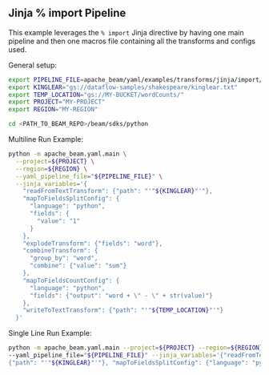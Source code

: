 <!--
    Licensed to the Apache Software Foundation (ASF) under one
    or more contributor license agreements.  See the NOTICE file
    distributed with this work for additional information
    regarding copyright ownership.  The ASF licenses this file
    to you under the Apache License, Version 2.0 (the
    "License"); you may not use this file except in compliance
    with the License.  You may obtain a copy of the License at

      http://www.apache.org/licenses/LICENSE-2.0

    Unless required by applicable law or agreed to in writing,
    software distributed under the License is distributed on an
    "AS IS" BASIS, WITHOUT WARRANTIES OR CONDITIONS OF ANY
    KIND, either express or implied.  See the License for the
    specific language governing permissions and limitations
    under the License.
-->

## Jinja % import Pipeline

This example leverages the `% import` Jinja directive by having one main
pipeline and then one macros file containing all the transforms and configs
used.

General setup:
```sh
export PIPELINE_FILE=apache_beam/yaml/examples/transforms/jinja/import/wordCountImport.yaml
export KINGLEAR="gs://dataflow-samples/shakespeare/kinglear.txt"
export TEMP_LOCATION="gs://MY-BUCKET/wordCounts/"
export PROJECT="MY-PROJECT"
export REGION="MY-REGION"

cd <PATH_TO_BEAM_REPO>/beam/sdks/python
```

Multiline Run Example:
```sh
python -m apache_beam.yaml.main \
  --project=${PROJECT} \
  --region=${REGION} \
  --yaml_pipeline_file="${PIPELINE_FILE}" \
  --jinja_variables='{
    "readFromTextTransform": {"path": "'"${KINGLEAR}"'"},
    "mapToFieldsSplitConfig": {
      "language": "python",
      "fields": {
        "value": "1"
      }
    },
    "explodeTransform": {"fields": "word"},
    "combineTransform": {
      "group_by": "word",
      "combine": {"value": "sum"}
    },
    "mapToFieldsCountConfig": {
      "language": "python",
      "fields": {"output": "word + \" - \" + str(value)"}
    },
    "writeToTextTransform": {"path": "'"${TEMP_LOCATION}"'"}
  }'
```

Single Line Run Example:
```sh
python -m apache_beam.yaml.main --project=${PROJECT} --region=${REGION} \
--yaml_pipeline_file="${PIPELINE_FILE}" --jinja_variables='{"readFromTextTransform":
{"path": "'"${KINGLEAR}"'"}, "mapToFieldsSplitConfig": {"language": "python", "fields":{"value":"1"}}, "explodeTransform":{"fields":"word"}, "combineTransform":{"group_by":"word", "combine":{"value":"sum"}}, "mapToFieldsCountConfig":{"language": "python", "fields":{"output":"word + \" - \" + str(value)"}}, "writeToTextTransform":{"path":"'"${TEMP_LOCATION}"'"}}'
```

